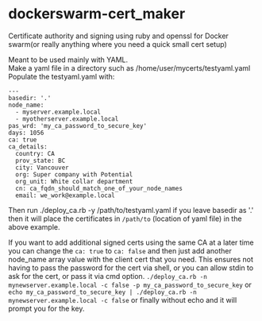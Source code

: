 # dockerswarm-cert_maker
Certificate authority and signing using ruby and openssl for Docker swarm(or really anything where you need a quick small cert setup)

Meant to be used mainly with YAML.  
Make a yaml file in a directory such as /home/user/mycerts/testyaml.yaml
Populate the testyaml.yaml with:
```
---
basedir: '.'
node_name:
  - myserver.example.local 
  - myotherserver.example.local 
pas_wrd: 'my_ca_password_to_secure_key'
days: 1056
ca: true
ca_details:
  country: CA
  prov_state: BC
  city: Vancouver
  org: Super company with Potential
  org_unit: White collar department
  cn: ca_fqdn_should_match_one_of_your_node_names
  email: we_work@example.local
```

Then run ./deploy_ca.rb -y /path/to/testyaml.yaml
if you leave basedir as '.' then it will place the certificates in `/path/to` (location of yaml file) in the above example.

If you want to add additional signed certs using the same CA at a later time you can change the `ca: true` to `ca: false` and then just add another node_name array value with the client cert that you need.  This ensures not having to pass the password for the cert via shell, or you can allow stdin to ask for the cert, or pass it via cmd option.
`./deploy_ca.rb -n mynewserver.example.local -c false -p my_ca_password_to_secure_key` or `echo my_ca_password_to_secure_key | ./deploy_ca.rb -n mynewserver.example.local -c false` or finally without echo and it will prompt you for the key.
